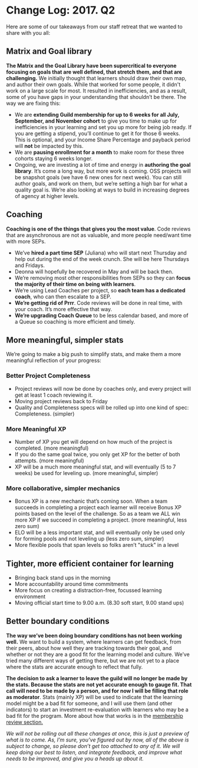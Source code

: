 # Change Log: 2017. Q2

Here are some of our takeaways from our staff retreat that we wanted to share with you all:

## Matrix and Goal library

**The Matrix and the Goal Library have been supercritical to everyone focusing on goals that are well defined, that stretch them, and that are challenging.** We initially thought that learners should draw their own map, and author their own goals. While that worked for some people, it didn't work on a large scale for most. It resulted in inefficiencies, and as a result, some of you have gaps in your understanding that shouldn’t be there. The way we are fixing this:

  - We are **extending Guild membership for up to 6 weeks for all July, September, and November cohort** to give you time to make up for inefficiencies in your learning and set you up more for being job ready. If you are getting a stipend, you’ll continue to get it for those 6 weeks. This is optional, and your Income Share Percentage and payback period will **not** be impacted by this.
  - We are **pausing enrollment for a month** to make room for these three cohorts staying 6 weeks longer.
  - Ongoing, we are investing a lot of time and energy in **authoring the goal library**. It’s come a long way, but more work is coming. OSS projects will be snapshot goals (we have 6 new ones for next week). You can still author goals, and work on them, but we’re setting a high bar for what a quality goal is. We’re also looking at ways to build in increasing degrees of agency at higher levels.

## Coaching

**Coaching is one of the things that gives you the most value**. Code reviews that are asynchronous are not as valuable, and more people need/want time with more SEPs.

  - We’ve **hired a part time SEP** (Juliana) who will start next Thursday and help out during the end of the week crunch. She will be here Thursdays and Fridays.
  - Deonna will hopefully be recovered in May and will be back then.
  - We’re removing most other responsibilities from SEPs so they can **focus the majority of their time on being with learners**.
  - We’re using Lead Coaches per project, so **each team has a dedicated coach**, who can then escalate to a SEP.
  - **We’re getting rid of Prrr**. Code reviews will be done in real time, with your coach. It’s more effective that way.
  - **We’re upgrading Coach Queue** to be less calendar based, and more of a Queue so coaching is more efficient and timely.

## More meaningful, simpler stats

We’re going to make a big push to simplify stats, and make them a more meaningful reflection of your progress:

### Better Project Completeness

- Project reviews will now be done by coaches only, and every project will get at least 1 coach reviewing it.
- Moving project reviews back to Friday
- Quality and Completeness specs will be rolled up into one kind of spec: Completeness. (simpler)

### More Meaningful XP

- Number of XP you get will depend on how much of the project is completed. (more meaningful)
- If you do the same goal twice, you only get XP for the better of both attempts. (more meaningful)
- XP will be a much more meaningful stat, and will eventually (5 to 7 weeks) be used for leveling up. (more meaningful, simpler)

### More collaborative, simpler mechanics

- Bonus XP is a new mechanic that’s coming soon. When a team succeeds in completing a project each learner will receive Bonus XP points based on the level of the challenge. So as a team we ALL win more XP if we succeed in completing a project. (more meaningful, less zero sum)
- ELO will be a less important stat, and will eventually only be used only for forming pools and not leveling up (less zero sum, simpler)
- More flexible pools that span levels so folks aren’t "stuck" in a level

## Tighter, more efficient container for learning

- Bringing back stand ups in the morning
- More accountability around time commitments
- More focus on creating a distraction-free, focussed learning environment
- Moving official start time to 9.00 a.m. (8.30 soft start, 9.00 stand ups)

## Better boundary conditions

**The way we’ve been doing boundary conditions has not been working well.** We want to build a system, where learners can get feedback, from their peers, about how well they are tracking towards their goal, and whether or not they are a good fit for the learning model and culture. We’ve tried many different ways of getting there, but we are not yet to a place where the stats are accurate enough to reflect that fully.

**The decision to ask a learner to leave the guild will no longer be made by the stats. Because the stats are not yet accurate enough to gauge fit. That call will need to be made by a person, and for now I will be filling that role as moderator**. Stats (mainly XP) will be used to indicate that the learning model might be a bad fit for someone, and I will use them (and other indicators) to start an investment re-evaluation with learners who may be a bad fit for the program. More about how that works is in the [membership review section.](/Game_Manual/Membership_Review.md)


_We will not be rolling out all these changes at once, this is just a preview of what is to come. As, I’m sure, you’ve figured out by now, all of the above is subject to change, so please don’t get too attached to any of it. We will keep doing our best to listen, and integrate feedback, and improve what needs to be improved, and give you a heads up about it._
